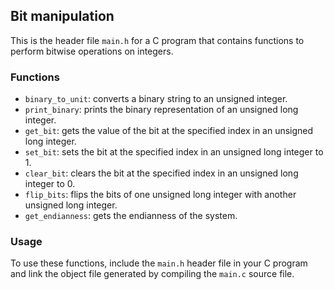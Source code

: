 ## Bit manipulation

This is the header file `main.h` for a C program that contains functions to perform bitwise operations on integers.

### Functions

- `binary_to_unit`: converts a binary string to an unsigned integer.
- `print_binary`: prints the binary representation of an unsigned long integer.
- `get_bit`: gets the value of the bit at the specified index in an unsigned long integer.
- `set_bit`: sets the bit at the specified index in an unsigned long integer to 1.
- `clear_bit`: clears the bit at the specified index in an unsigned long integer to 0.
- `flip_bits`: flips the bits of one unsigned long integer with another unsigned long integer.
- `get_endianness`: gets the endianness of the system.

### Usage

To use these functions, include the `main.h` header file in your C program and link the object file generated by compiling the `main.c` source file.

